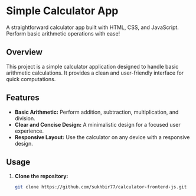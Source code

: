 # Simple Calculator App

A straightforward calculator app built with HTML, CSS, and JavaScript. Perform basic arithmetic operations with ease!

## Overview

This project is a simple calculator application designed to handle basic arithmetic calculations. It provides a clean and user-friendly interface for quick computations.

## Features

- **Basic Arithmetic:** Perform addition, subtraction, multiplication, and division.
- **Clear and Concise Design:** A minimalistic design for a focused user experience.
- **Responsive Layout:** Use the calculator on any device with a responsive design.

## Usage

1. **Clone the repository:**
   ```bash
   git clone https://github.com/sukhbir77/calculator-frontend-js.git
